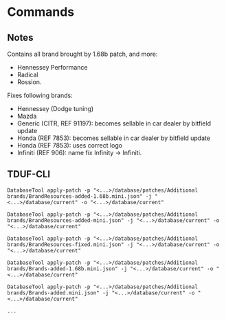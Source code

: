 # Commands

## Notes

Contains all brand brought by 1.68b patch, and more:

- Hennessey Performance
- Radical
- Rossion.

Fixes following brands: 

- Hennessey (Dodge tuning)
- Mazda
- Generic (CITR, REF 91197): becomes sellable in car dealer by bitfield update
- Honda (REF 7853): becomes sellable in car dealer by bitfield update
- Honda (REF 7853): uses correct logo
- Infiniti (REF 906): name fix Infinity -> Infiniti.

## TDUF-CLI

    DatabaseTool apply-patch -p "<...>/database/patches/Additional brands/BrandResources-added-1.68b.mini.json" -j "<...>/database/current" -o "<...>/database/current"
    
    DatabaseTool apply-patch -p "<...>/database/patches/Additional brands/BrandResources-added-mini.json" -j "<...>/database/current" -o "<...>/database/current"
    
    DatabaseTool apply-patch -p "<...>/database/patches/Additional brands/BrandResources-fixed.mini.json" -j "<...>/database/current" -o "<...>/database/current"
    
    DatabaseTool apply-patch -p "<...>/database/patches/Additional brands/Brands-added-1.68b.mini.json" -j "<...>/database/current" -o "<...>/database/current"
    
    DatabaseTool apply-patch -p "<...>/database/patches/Additional brands/Brands-added.mini.json" -j "<...>/database/current" -o "<...>/database/current"

    ...
    
